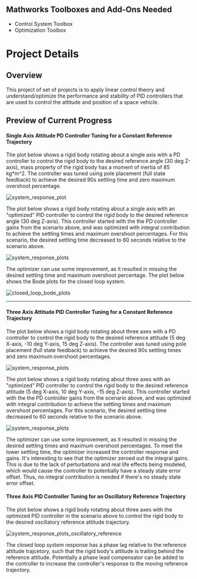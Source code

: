 ## Mathworks Toolboxes and Add-Ons Needed
* Control System Toolbox
* Optimization Toolbox

# Project Details

## Overview
This project of set of projects is to apply linear control theory and understand/optimize the performance and stability of PID controllers that are used to control the attitude and position of a space vehicle. 

## Preview of Current Progress

#### Single Axis Attitude PD Controller Tuning for a Constant Reference Trajectory
The plot below shows a rigid body rotating about a single axis with a PD controller to control the rigid body to the desired reference angle (30 deg Z-axis), mass property of the rigid body has a moment of inertia of 85 kg*m^2. The controller was tuned using pole placement (full state feedback) to achieve the desired 90s settling time and zero maximum overshoot percentage. 

![system_response_plot](https://github.com/user-attachments/assets/a0476f74-4853-4d86-bab5-0f536522e92c)

The plot below shows a rigid body rotating about a single axis with an "optimized" PID controller to control the rigid body to the desired reference angle (30 deg Z-axis). This controller started with the the PD controller gains from the scenario above, and was optimized with integral contribution to achieve the settling times and maximum overshoot percentages. For this scenario, the desired settling time decreased to 60 seconds relative to the scenario above.

![system_response_plots](https://github.com/user-attachments/assets/92a4c809-1067-479d-8e1b-2c1573eed4d5)

The optimizer can use some improvement, as it resulted in missing the desired settling time and maximum overshoot percentage. The plot below shows the Bode plots for the closed loop system.

![closed_loop_bode_plots](https://github.com/user-attachments/assets/45536aff-b34c-49ce-9704-8ad24b3fed0a)



---------------

#### Three Axis Attitude PID Controller Tuning for a Constant Reference Trajectory
The plot below shows a rigid body rotating about three axes with a PD controller to control the rigid body to the desired reference attitude (5 deg X-axis, -10 deg Y-axis, 15 deg Z-axis). The controller was tuned using pole placement (full state feedback) to achieve the desired 90s settling times and zero maximum overshoot percentages. 

![system_response_plots](https://github.com/user-attachments/assets/02461306-ec9b-4ab8-8059-b22ed336d479)


The plot below shows a rigid body rotating about three axes with an "optimized" PID controller to control the rigid body to the desired reference attitude (5 deg X-axis, 10 deg Y-axis, -15 deg Z-axis). This controller started with the the PD controller gains from the scenario above, and was optimized with integral contribution to achieve the settling times and maximum overshoot percentages. For this scenario, the desired settling time decreased to 60 seconds relative to the scenario above.

![system_response_plots](https://github.com/user-attachments/assets/179f81f8-3384-4b28-a689-33e23b48d5fa)

The optimizer can use some improvement, as it resulted in missing the desired settling times and maximum overshoot percentages. To meet the lower settling time, the optimizer increased the controller response and gains. It's interesting to see that the optimizer zeroed out the integral gains. This is due to the lack of perturbations and real life effects being modeled, which would cause the controller to potentially have a steady state error offset. Thus, no integral contribution is needed if there's no steady state error offset.

#### Three Axis PID Controller Tuning for an Oscillatory Reference Trajectory
The plot below shows a rigid body rotating about three axes with the optimized PID controller in the scenario above to control the rigid body to the desired oscillatory reference attitude trajectory.

![system_response_plots_oscillatory_reference](https://github.com/user-attachments/assets/dd42487b-c1e4-4b5b-9254-ffe6b2ce2bd2)

The closed loop system response has a phase lag relative to the reference attitude trajcetory, such that the rigid body's attitude is trailing behind the reference attitude. Potentially a phase lead compensator can be added to the controller to increase the controller's response to the moving reference trajectory. 
